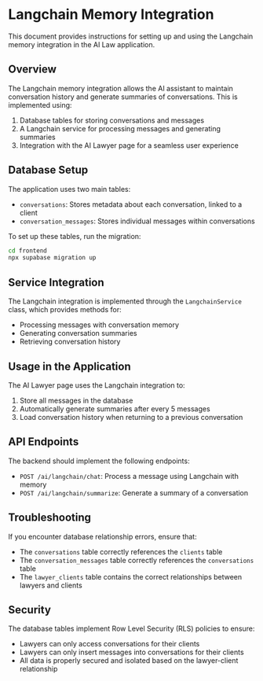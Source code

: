 # Langchain Memory Integration

This document provides instructions for setting up and using the Langchain memory integration in the AI Law application.

## Overview

The Langchain memory integration allows the AI assistant to maintain conversation history and generate summaries of conversations. This is implemented using:

1. Database tables for storing conversations and messages
2. A Langchain service for processing messages and generating summaries
3. Integration with the AI Lawyer page for a seamless user experience

## Database Setup

The application uses two main tables:

- `conversations`: Stores metadata about each conversation, linked to a client
- `conversation_messages`: Stores individual messages within conversations

To set up these tables, run the migration:

```bash
cd frontend
npx supabase migration up
```

## Service Integration

The Langchain integration is implemented through the `LangchainService` class, which provides methods for:

- Processing messages with conversation memory
- Generating conversation summaries
- Retrieving conversation history

## Usage in the Application

The AI Lawyer page uses the Langchain integration to:

1. Store all messages in the database
2. Automatically generate summaries after every 5 messages
3. Load conversation history when returning to a previous conversation

## API Endpoints

The backend should implement the following endpoints:

- `POST /ai/langchain/chat`: Process a message using Langchain with memory
- `POST /ai/langchain/summarize`: Generate a summary of a conversation

## Troubleshooting

If you encounter database relationship errors, ensure that:
- The `conversations` table correctly references the `clients` table
- The `conversation_messages` table correctly references the `conversations` table
- The `lawyer_clients` table contains the correct relationships between lawyers and clients

## Security

The database tables implement Row Level Security (RLS) policies to ensure:

- Lawyers can only access conversations for their clients
- Lawyers can only insert messages into conversations for their clients
- All data is properly secured and isolated based on the lawyer-client relationship 